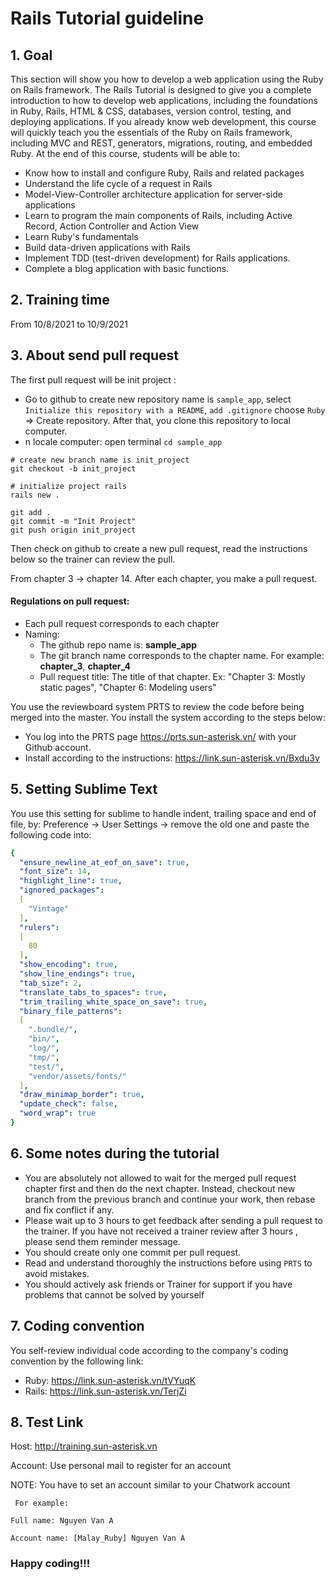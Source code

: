 # Rails Tutorial guideline

## 1. Goal

This section will show you how to develop a web application using the Ruby on Rails framework. The Rails Tutorial is designed to give you a complete introduction to how to develop web applications, including the foundations in Ruby, Rails, HTML & CSS, databases, version control, testing, and deploying applications. If you already know web development, this course will quickly teach you the essentials of the Ruby on Rails framework, including MVC and REST, generators, migrations, routing, and embedded Ruby.
At the end of this course, students will be able to:
  - Know how to install and configure Ruby, Rails and related packages
  - Understand the life cycle of a request in Rails
  - Model-View-Controller architecture application for server-side applications
  - Learn to program the main components of Rails, including Active Record, Action Controller and Action View
  - Learn Ruby's fundamentals
  - Build data-driven applications with Rails
  - Implement TDD (test-driven development) for Rails applications.
  - Complete a blog application with basic functions.
  
## 2. Training time
From 10/8/2021 to 10/9/2021

## 3. About send pull request
The first pull request will be init project :
+ Go to github to create new repository name is `sample_app`, select `Initialize this repository with a README`, `add .gitignore` choose `Ruby` => Create repository. 
After that, you clone this repository to local computer.
+ n locale computer: open terminal `cd sample_app`
```
# create new branch name is init_project
git checkout -b init_project 

# initialize project rails
rails new .

git add .
git commit -m "Init Project"
git push origin init_project
```

Then check on github to create a new pull request, read the instructions below so the trainer can review the pull.

From chapter 3 -> chapter 14.  After each chapter, you make a pull request.

#### Regulations on pull request:
- Each pull request corresponds to each chapter
- Naming:
  + The github repo name is: **sample_app**
  + The git branch name corresponds to the chapter name. For example: **chapter_3**, **chapter_4**
  + Pull request title: The title of that chapter.
    Ex: "Chapter 3: Mostly static pages", "Chapter 6: Modeling users"

You use the reviewboard system PRTS to review the code before being merged into the master. You install the system according to the steps below:

 - You log into the PRTS page https://prts.sun-asterisk.vn/ with your Github account.
- Install according to the instructions:
https://link.sun-asterisk.vn/Bxdu3v



## 5. Setting Sublime Text
You use this setting for sublime to handle indent, trailing space and end of file, by:
Preference -> User Settings -> remove the old one and paste the following code into:
```yaml
{
  "ensure_newline_at_eof_on_save": true,
  "font_size": 14,
  "highlight_line": true,
  "ignored_packages":
  [
    "Vintage"
  ],
  "rulers":
  [
    80
  ],
  "show_encoding": true,
  "show_line_endings": true,
  "tab_size": 2,
  "translate_tabs_to_spaces": true,
  "trim_trailing_white_space_on_save": true,
  "binary_file_patterns":
  [
    ".bundle/",
    "bin/",
    "log/",
    "tmp/",
    "test/",
    "vendor/assets/fonts/"
  ],
  "draw_minimap_border": true,
  "update_check": false,
  "word_wrap": true
}
```
## 6. Some notes during the tutorial
- You are absolutely not allowed to wait for the merged pull request chapter first and then do the next chapter. Instead, checkout new branch from the previous branch and continue your work, then rebase and fix conflict if any.
- Please wait up to 3 hours to get feedback after sending a pull request to the trainer. If you have not received a trainer review after 3 hours , please send them reminder message.
- You should create only one commit per pull request.
- Read and understand thoroughly the instructions before using `PRTS` to avoid mistakes.
- You should actively ask friends or Trainer for support if you have problems that cannot be solved by yourself

## 7. Coding convention
You self-review individual code according to the company's coding convention by the following link:

- Ruby: https://link.sun-asterisk.vn/tVYuqK
- Rails: https://link.sun-asterisk.vn/TerjZi

## 8. Test Link
Host: http://training.sun-asterisk.vn

Account: Use personal mail to register for an account

NOTE:  You have to set an account similar to your Chatwork account

  `` For example:``

  ``Full name: Nguyen Van A``

  ``Account name: [Malay_Ruby] Nguyen Van A``

### Happy coding!!!
